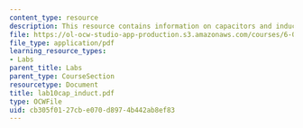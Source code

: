 ```yaml
---
content_type: resource
description: This resource contains information on capacitors and inductors
file: https://ol-ocw-studio-app-production.s3.amazonaws.com/courses/6-071j-introduction-to-electronics-signals-and-measurement-spring-2006/cb305f0127cbe070d8974b442ab8ef83_lab10cap_induct.pdf
file_type: application/pdf
learning_resource_types:
- Labs
parent_title: Labs
parent_type: CourseSection
resourcetype: Document
title: lab10cap_induct.pdf
type: OCWFile
uid: cb305f01-27cb-e070-d897-4b442ab8ef83
---
```

